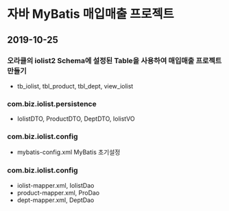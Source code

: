 # 자바 MyBatis 매입매출 프로젝트

## 2019-10-25

### 오라클의 iolist2 Schema에 설정된 Table을 사용하여 매입매출 프로젝트 만들기
* tb_iolist, tbl_product, tbl_dept, view_iolist

### com.biz.iolist.persistence
* IolistDTO, ProductDTO, DeptDTO, IolistVO

### com.biz.iolist.config
* mybatis-config.xml MyBatis 초기설정

### com.biz.iolist.config
* iolist-mapper.xml, IolistDao
* product-mapper.xml, ProDao
* dept-mapper.xml, DeptDao 